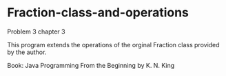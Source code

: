 # Fraction-class-and-operations

Problem 3 chapter 3

This program extends the operations of the orginal Fraction class provided by the author.

Book: Java Programming From the Beginning by K. N. King
